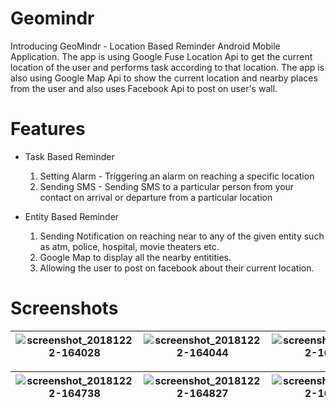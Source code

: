 # Geomindr

Introducing GeoMindr - Location Based Reminder Android Mobile Application. The app is using Google Fuse Location Api to get the current location of the user and performs task according to that location. The app is also using Google Map Api to show the current location and nearby places from the user and also uses Facebook Api to post on user's wall.

# Features

* Task Based Reminder<br>
  1. Setting Alarm - Triggering an alarm on reaching a specific location
  2. Sending SMS - Sending SMS to a particular person from your contact on arrival or departure from a particular location
  
* Entity Based Reminder<br>
  1. Sending Notification on reaching near to any of the given entity such as atm, police, hospital, movie theaters etc.
  2. Google Map to display all the nearby entitities.
  3. Allowing the user to post on facebook about their current location.
  
# Screenshots
  
 | ![screenshot_20181222-164028](https://user-images.githubusercontent.com/10145585/50378035-c68f3300-064e-11e9-9169-264ca612f44e.jpg) | ![screenshot_20181222-164044](https://user-images.githubusercontent.com/10145585/50378044-e58dc500-064e-11e9-955e-64717efc786a.jpg) | ![screenshot_20181222-164118](https://user-images.githubusercontent.com/10145585/50378124-61d4d800-0650-11e9-85e4-979e75409920.jpg) | ![screenshot_20181222-164133](https://user-images.githubusercontent.com/10145585/50378128-77e29880-0650-11e9-8c29-cc5c76106589.jpg)
 |:---:|:---:|:---:|:---:|
 
 | ![screenshot_20181222-164738](https://user-images.githubusercontent.com/10145585/50378129-96489400-0650-11e9-8cff-bd37aabbebf2.jpg) | ![screenshot_20181222-164827](https://user-images.githubusercontent.com/10145585/50378134-a06a9280-0650-11e9-9f53-18d56ad8cad7.jpg) | ![screenshot_20181222-165109](https://user-images.githubusercontent.com/10145585/50378135-a8c2cd80-0650-11e9-9f6f-b60d11298534.jpg) | ![screenshot_20181222-165242](https://user-images.githubusercontent.com/10145585/50378136-b11b0880-0650-11e9-9f97-be470cb82e61.jpg)
 |:---:|:---:|:---:|:---:|
